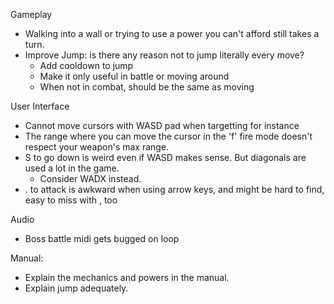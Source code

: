 Gameplay
- Walking into a wall or trying to use a power you can't afford still takes a turn.
- Improve Jump: is there any reason not to jump literally every move?
  - Add cooldown to jump
  - Make it only useful in battle or moving around
  - When not in combat, should be the same as moving

User Interface
- Cannot move cursors with WASD pad when targetting for instance
- The range where you can move the cursor in the 'f' fire mode doesn't respect your weapon's max range.
- S to go down is weird even if WASD makes sense. But diagonals are used a lot in the game. 
  - Consider WADX instead.
- . to attack is awkward when using arrow keys, and might be hard to find, easy to miss with , too

Audio
- Boss battle midi gets bugged on loop

Manual:
- Explain the mechanics and powers in the manual.
- Explain jump adequately.

